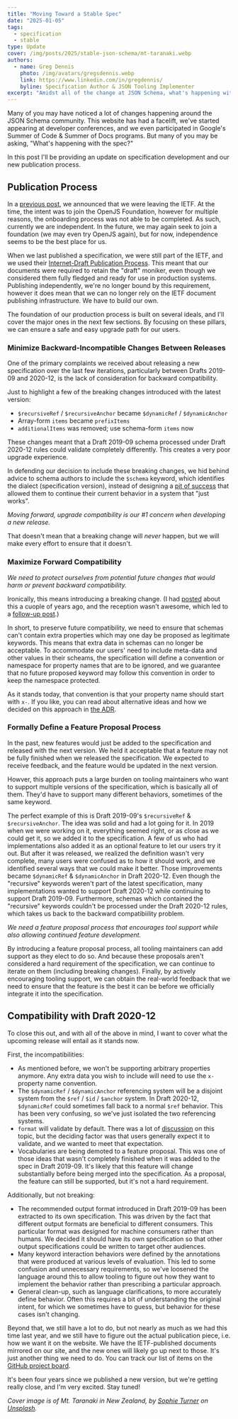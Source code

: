 ```yaml
---
title: "Moving Toward a Stable Spec"
date: "2025-01-05"
tags:
  - specification
  - stable
type: Update
cover: /img/posts/2025/stable-json-schema/mt-taranaki.webp
authors:
  - name: Greg Dennis
    photo: /img/avatars/gregsdennis.webp
    link: https://www.linkedin.com/in/gregdennis/
    byline: Specification Author & JSON Tooling Implementer
excerpt: "Amidst all of the change at JSON Schema, what's happening with the spec?"
---
```


Many of you may have noticed a lot of changes happening around the JSON Schema community.  This website has had a facelift, we've started appearing at developer conferences, and we even participated in Google's Summer of Code & Summer of Docs programs.  But many of you may be asking, "What's happening with the spec?"

In this post I'll be providing an update on specification development and our new publication process.

## Publication Process

In a [previous post](./json-schema-joins-the-openjsf), we announced that we were leaving the IETF.  At the time, the intent was to join the OpenJS Foundation, however for multiple reasons, the onboarding process was not able to be completed.  As such, currently we are independent.  In the future, we may again seek to join a foundation (we may even try OpenJS again), but for now, independence seems to be the best place for us.

When we last published a specification, we were still part of the IETF, and we used their [Internet-Draft Publication Process](https://authors.ietf.org/en/rfc-publication-process).  This meant that our documents were required to retain the "draft" moniker, even though we considered them fully fledged and ready for use in production systems.  Publishing independently, we're no longer bound by this requirement, however it does mean that we can no longer rely on the IETF document publishing infrastructure.  We have to build our own.

The foundation of our production process is built on several ideals, and I'll cover the major ones in the next few sections.  By focusing on these pillars, we can ensure a safe and easy upgrade path for our users.

### Minimize Backward-Incompatible Changes Between Releases

One of the primary complaints we received about releasing a new specification over the last few iterations, particularly between Drafts 2019-09 and 2020-12, is the lack of consideration for backward compatibility.

Just to highlight a few of the breaking changes introduced with the latest version:

- `$recursiveRef` / `$recursiveAnchor` became `$dynamicRef` / `$dynamicAnchor`
- Array-form `items` became `prefixItems`
- `additionalItems` was removed; use schema-form `items` now

These changes meant that a Draft 2019-09 schema processed under Draft 2020-12 rules could validate completely differently.  This creates a very poor upgrade experience.

In defending our decision to include these breaking changes, we hid behind advice to schema authors to include the `$schema` keyword, which identifies the dialect (specification version), instead of designing a [pit of success](https://blog.codinghorror.com/falling-into-the-pit-of-success/) that allowed them to continue their current behavior in a system that "just works".

_Moving forward, upgrade compatibility is our #1 concern when developing a new release._

That doesn't mean that a breaking change will _never_ happen, but we will make every effort to ensure that it doesn't.

### Maximize Forward Compatibility

_We need to protect ourselves from potential future changes that would harm or prevent backward compatibility._

Ironically, this means introducing a breaking change.  (I had [posted](./the-last-breaking-change) about this a cuople of years ago, and the reception wasn't awesome, which led to a [follow-up post](./custom-annotations-will-continue).)

In short, to preserve future compatibility, we need to ensure that schemas can't contain extra properties which may one day be proposed as legitimate keywords.  This means that extra data in schemas can no longer be acceptable.  To accommodate our users' need to include meta-data and other values in their scheams, the specification will define a convention or namespace for property names that are to be ignored, and we guarantee that no future proposed keyword may follow this convention in order to keep the namespace protected.

As it stands today, that convention is that your property name should start with `x-`.  If you like, you can read about alternative ideas and how we decided on this approach in [the ADR](https://github.com/json-schema-org/json-schema-spec/blob/main/adr/2023-04-sva-prefix.md).

### Formally Define a Feature Proposal Process

In the past, new features would just be added to the specification and released with the next version.  We held it acceptable that a feature may not be fully finished when we released the specification.  We expected to receive feedback, and the feature would be updated in the next version.

Howver, this approach puts a large burden on tooling maintainers who want to support multiple versions of the specification, which is basically all of them.  They'd have to support many different behaviors, sometimes of the same keyword.

The perfect example of this is Draft 2019-09's `$recursiveRef` & `$recursiveAnchor`.  The idea was solid and had a lot going for it.  In 2019 when we were working on it, everything seemed right, or as close as we could get it, so we added it to the specification.  A few of us who had implementations also added it as an optional feature to let our users try it out.  But after it was released, we realized the definition wasn't very complete, many users were confused as to how it should work, and we identified several ways that we could make it better.  Those improvements became `$dynamicRef` & `$dynamicAnchor` in Draft 2020-12.  Even though the "recursive" keywords weren't part of the latest specification, many implementations wanted to support Draft 2020-12 while continuing to support Draft 2019-09.  Furthermore, schemas which contained the "recursive" keywords couldn't be processed under the Draft 2020-12 rules, which takes us back to the backward compatibiility problem.

_We need a feature proposal process that encourages tool support while also allowing continued feature development._

By introducing a feature proposal process, all tooling maintainers can add support as they elect to do so.  And because these proposals aren't considered a hard requirement of the specification, we can continue to iterate on them (including breaking changes).  Finally, by actively encouraging tooling support, we can obtain the real-world feedback that we need to ensure that the feature is the best it can be before we officially integrate it into the specification.

## Compatibility with Draft 2020-12

To close this out, and with all of the above in mind, I want to cover what the upcoming release will entail as it stands now.

First, the incompatibilities:

- As mentioned before, we won't be supporting arbitrary properties anymore.  Any extra data you wish to include will need to use the `x-` property name convention.
- The `$dynamicRef` / `$dynamicAnchor` referencing system will be a disjoint system from the `$ref` / `$id` / `$anchor` system.  In Draft 2020-12, `$dynamicRef` could sometimes fall back to a normal `$ref` behavior.  This has been very confusing, so we've just isolated the two referencing systems.
- `format` will validate by default.  There was a lot of [discussion](https://github.com/json-schema-org/json-schema-spec/issues/1520) on this topic, but the deciding factor was that users generally expect it to validate, and we wanted to meet that expectation.
- Vocabularies are being demoted to a feature proposal.  This was one of those ideas that wasn't completely finished when it was added to the spec in Draft 2019-09.  It's likely that this feature will change substantially before being merged into the specification.  As a proposal, the feature can still be supported, but it's not a hard requirement.

Additionally, but not breaking:

- The recommended output format introduced in Draft 2019-09 has been extracted to its own specification.  This was driven by the fact that different output formats are beneficial to different consumers.  This particular format was designed for machine consumers rather than humans.  We decided it should have its own specification so that other output specifications could be written to target other audiences.
- Many keyword interaction behaviors were defined by the annotations that were produced at various levels of evaluation.  This led to some confusion and unnecessary requirements, so we've loosened the language around this to allow tooling to figure out how they want to implement the behavior rather than prescribing a particular approach.
- General clean-up, such as language clarifications, to more accurately define behavior.  Often this requires a bit of understanding the original intent, for which we sometimes have to guess, but behavior for these cases isn't changing.

Beyond that, we still have a lot to do, but not nearly as much as we had this time last year, and we still have to figure out the actual publication piece, i.e. how we want it on the website.  We have the IETF-published documents mirrored on our site, and the new ones will likely go up next to those.  It's just another thing we need to do.  You can track our list of items on the [GitHub project board](https://github.com/orgs/json-schema-org/projects/15/views/1).

It's been four years since we published a new version, but we're getting really close, and I'm very excited.  Stay tuned!

_Cover image is of Mt. Taranaki in New Zealand, by [Sophie Turner](https://unsplash.com/@sophie_turner) on [Unsplash](https://unsplash.com/photos/mountain-near-body-of-water-during-daytime-LZVmvKlchM0)._
